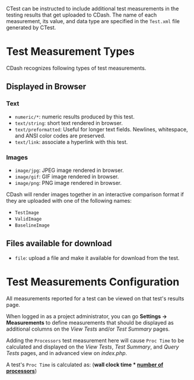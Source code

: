 CTest can be instructed to include additional test measurements in the
testing results that get uploaded to CDash. The name of each measurement,
its value, and data type are specified in the `Test.xml` file generated
by CTest.

# Test Measurement Types

CDash recognizes following types of test measurements.

## Displayed in Browser

### Text
* `numeric/*`: numeric results produced by this test.
* `text/string`: short text rendered in browser.
* `text/preformatted`: Useful for longer text fields. Newlines, whitespace, and ANSI color codes are preserved.
* `text/link`: associate a hyperlink with this test.

### Images
* `image/jpg`: JPEG image rendered in browser.
* `image/gif`: GIF image rendered in browser.
* `image/png`: PNG image rendered in browser.

CDash will render images together in an interactive comparison format if they are uploaded with one of the following names:
* `TestImage`
* `ValidImage`
* `BaselineImage`

## Files available for download
* `file`: upload a file and make it available for download from the test.

# Test Measurements Configuration

All measurements reported for a test can be viewed on that test's results page.

When logged in as a project administrator, you can go **Settings -> Measurements** to define
measurements that should be displayed as additional columns on the _View Tests_
and/or _Test Summary_ pages.

Adding the `Processors` test measurement here will cause `Proc Time`
to be calculated and displayed on the _View Tests_, _Test Summary_, and _Query Tests_
pages, and in advanced view on _index.php_.

A test's `Proc Time` is calculated as: (**wall clock time * [number of processors](https://cmake.org/cmake/help/latest/prop_test/PROCESSORS.html)**)
